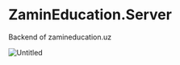# ZaminEducation.Server
 Backend of zamineducation.uz
 
 ![Untitled](https://user-images.githubusercontent.com/75162831/191438679-ee9d122c-788a-4a12-8edd-c9ffd1fba3aa.png)

